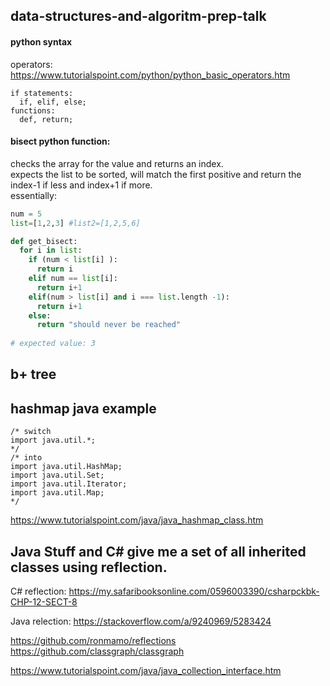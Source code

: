 ## data-structures-and-algoritm-prep-talk

#### python syntax 
operators:
<br/>https://www.tutorialspoint.com/python/python_basic_operators.htm
```
if statements: 
  if, elif, else;
functions: 
  def, return;
```

#### bisect python function: 
checks the array for the value and returns an index.
<br/>expects the list to be sorted, will match the first positive and return the index-1 if less and index+1 if more.
<br/>essentially: 
```python
num = 5
list=[1,2,3] #list2=[1,2,5,6]

def get_bisect:
  for i in list: 
    if (num < list[i] ):
      return i
    elif num == list[i]:
      return i+1
    elif(num > list[i] and i === list.length -1):
      return i+1
    else:
      return "should never be reached"
    
# expected value: 3
```

## b+ tree


## hashmap java example
```
/* switch 
import java.util.*;
*/
/* into
import java.util.HashMap;
import java.util.Set;
import java.util.Iterator;
import java.util.Map;
*/
```
https://www.tutorialspoint.com/java/java_hashmap_class.htm

## Java Stuff and C# give me a set of all inherited classes using reflection.

C# reflection: https://my.safaribooksonline.com/0596003390/csharpckbk-CHP-12-SECT-8

Java relection: https://stackoverflow.com/a/9240969/5283424

https://github.com/ronmamo/reflections
<br/>https://github.com/classgraph/classgraph

https://www.tutorialspoint.com/java/java_collection_interface.htm

